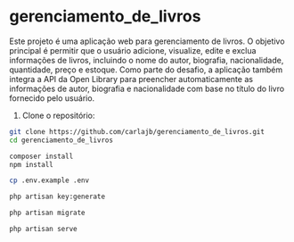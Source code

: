 # gerenciamento_de_livros
Este projeto é uma aplicação web para gerenciamento de livros. O objetivo principal é permitir que o usuário adicione, visualize, edite e exclua informações de livros, incluindo o nome do autor, biografia, nacionalidade, quantidade, preço e estoque. Como parte do desafio, a aplicação também integra a API da Open Library para preencher automaticamente as informações de autor, biografia e nacionalidade com base no título do livro fornecido pelo usuário.

1. Clone o repositório:
```bash
git clone https://github.com/carlajb/gerenciamento_de_livros.git
cd gerenciamento_de_livros

composer install
npm install

cp .env.example .env

php artisan key:generate

php artisan migrate

php artisan serve

